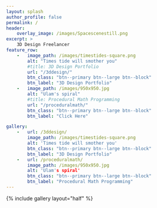 ```yaml
---
layout: splash
author_profile: false
permalink: /
header:
    overlay_image: /images/Spacescenestill.png
excerpt: >
    3D Design Freelancer
feature_row:
    -   image_path: /images/timestides-square.png
        alt: "Times tide will smother you"
        #title: 3D Design Portfolio
        url: "/3ddesign/"
        btn_class: "btn--primary btn--large btn--block"
        btn_label: "3D Design Portfolio"
    -   image_path: /images/950x950.jpg
        alt: "Ulam's spiral"
        #title: Procedural Math Programming
        url: "/proceduralmath/"
        btn_class: "btn--primary btn--large btn--block"
        btn_label: "Click Here"

gallery:
    -   url: /3ddesign/
        image_path: /images/timestides-square.png
        alt: 'Times tide will smother you'
        btn_class: "btn--primary btn--large btn--block"
        btn_label: "3D Design Portfolio"
    -   url: /proceduralmath/
        image_path: /images/950x950.jpg
        alt: 'Ulam's spiral'
        btn_class: "btn--primary btn--large btn--block"
        btn_label: "Procedural Math Programming"
---
```


{% include gallery layout="half" %}